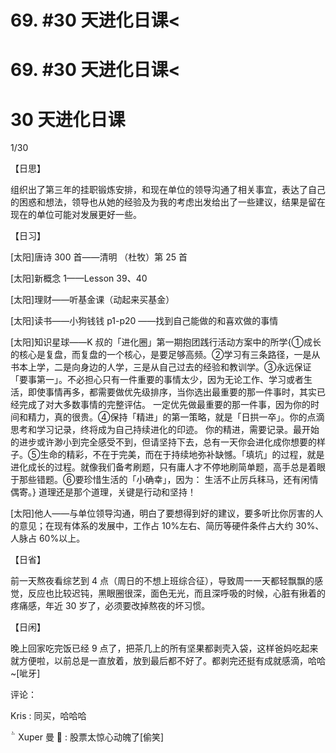 # 69\. #30 天进化日课<

# 69\. #30 天进化日课<

# 30 天进化日课

1/30

【日思】

组织出了第三年的挂职锻炼安排，和现在单位的领导沟通了相关事宜，表达了自己的困惑和想法，领导也从她的经验及为我的考虑出发给出了一些建议，结果是留在现在的单位可能对发展更好一些。

【日习】

[太阳]唐诗 300 首——清明 （杜牧）第 25 首

[太阳]新概念 1——Lesson 39、40

[太阳]理财——听基金课（动起来买基金）

[太阳]读书——小狗钱钱 p1-p20 ——找到自己能做的和喜欢做的事情

[太阳]知识星球——K 叔的「进化圈」第一期抱团践行活动方案中的所学{①成长的核心是复盘，而复盘的一个核心，是要足够高频。②学习有三条路径，一是从书本上学，二是向身边的人学，三是从自己过去的经验和教训学。③永远保证「要事第一」。不必担心只有一件重要的事情太少，因为无论工作、学习或者生活，即使事情再多，都需要做优先级排序，当你选出最重要的那一件事时，其实已经完成了对大多数事情的完整评估。 一定优先做最重要的那一件事，因为你的时间和精力，真的很贵。④保持「精进」的第一策略，就是「日拱一卒」。你的点滴思考和学习记录，终将成为自己持续进化的印迹。 你的精进，需要记录。最开始的进步或许渺小到完全感受不到，但请坚持下去，总有一天你会进化成你想要的样子。⑤生命的精彩，不在于完美，而在于持续地弥补缺憾。「填坑」的过程，就是进化成长的过程。就像我们备考刷题，只有庸人才不停地刷简单题，高手总是着眼于那些错题。⑥要珍惜生活的「小确幸」，因为： 生活不止厉兵秣马，还有闲情偶寄。} 道理还是那个道理，关键是行动和坚持！

[太阳]他人——与单位领导沟通，明白了要想得到好的建议，要多听比你厉害的人的意见；在现有体系的发展中，工作占 10%左右、简历等硬件条件占大约 30%、人脉占 60%以上。

【日省】

前一天熬夜看综艺到 4 点（周日的不想上班综合征），导致周一一天都轻飘飘的感觉，反应也比较迟钝，黑眼圈很深，面色无光，而且深呼吸的时候，心脏有揪着的疼痛感，年近 30 岁了，必须要改掉熬夜的坏习惯。

【日闲】

晚上回家吃完饭已经 9 点了，把茶几上的所有坚果都剥壳入袋，这样爸妈吃起来就方便啦，以前总是一直放着，放到最后都不好了。都剥完还挺有成就感滴，哈哈~[呲牙]

评论：

Kris : 同买，哈哈哈

 Xuper 曼  : 股票太惊心动魄了[偷笑]
